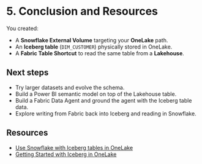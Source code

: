 # 5. Conclusion and Resources

You created:
- A **Snowflake External Volume** targeting your **OneLake** path.
- An **Iceberg table** (`DIM_CUSTOMER`) physically stored in OneLake.
- A **Fabric Table Shortcut** to read the same table from a **Lakehouse**.

## Next steps
- Try larger datasets and evolve the schema.
- Build a Power BI semantic model on top of the Lakehouse table.
- Build a Fabric Data Agent and ground the agent with the Iceberg table data.
- Explore writing from Fabric back into Iceberg and reading in Snowflake.

## Resources
- [Use Snowflake with Iceberg tables in OneLake](https://learn.microsoft.com/en-us/fabric/onelake/onelake-iceberg-snowflake)
- [Getting Started with Iceberg in OneLake](https://quickstarts.snowflake.com/guide/getting_started_with_iceberg_in_oneLake/index.html)
